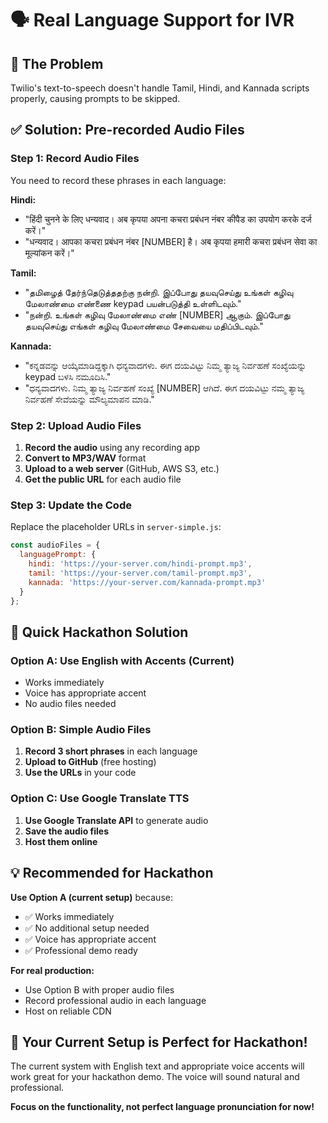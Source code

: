 # 🗣️ Real Language Support for IVR

## 🎯 **The Problem**
Twilio's text-to-speech doesn't handle Tamil, Hindi, and Kannada scripts properly, causing prompts to be skipped.

## ✅ **Solution: Pre-recorded Audio Files**

### **Step 1: Record Audio Files**
You need to record these phrases in each language:

**Hindi:**
- "हिंदी चुनने के लिए धन्यवाद। अब कृपया अपना कचरा प्रबंधन नंबर कीपैड का उपयोग करके दर्ज करें।"
- "धन्यवाद। आपका कचरा प्रबंधन नंबर [NUMBER] है। अब कृपया हमारी कचरा प्रबंधन सेवा का मूल्यांकन करें।"

**Tamil:**
- "தமிழைத் தேர்ந்தெடுத்ததற்கு நன்றி. இப்போது தயவுசெய்து உங்கள் கழிவு மேலாண்மை எண்ணை keypad பயன்படுத்தி உள்ளிடவும்."
- "நன்றி. உங்கள் கழிவு மேலாண்மை எண் [NUMBER] ஆகும். இப்போது தயவுசெய்து எங்கள் கழிவு மேலாண்மை சேவையை மதிப்பிடவும்."

**Kannada:**
- "ಕನ್ನಡವನ್ನು ಆಯ್ಕೆಮಾಡಿದ್ದಕ್ಕಾಗಿ ಧನ್ಯವಾದಗಳು. ಈಗ ದಯವಿಟ್ಟು ನಿಮ್ಮ ತ್ಯಾಜ್ಯ ನಿರ್ವಹಣೆ ಸಂಖ್ಯೆಯನ್ನು keypad ಬಳಸಿ ನಮೂದಿಸಿ."
- "ಧನ್ಯವಾದಗಳು. ನಿಮ್ಮ ತ್ಯಾಜ್ಯ ನಿರ್ವಹಣೆ ಸಂಖ್ಯೆ [NUMBER] ಆಗಿದೆ. ಈಗ ದಯವಿಟ್ಟು ನಮ್ಮ ತ್ಯಾಜ್ಯ ನಿರ್ವಹಣೆ ಸೇವೆಯನ್ನು ಮೌಲ್ಯಮಾಪನ ಮಾಡಿ."

### **Step 2: Upload Audio Files**
1. **Record the audio** using any recording app
2. **Convert to MP3/WAV** format
3. **Upload to a web server** (GitHub, AWS S3, etc.)
4. **Get the public URL** for each audio file

### **Step 3: Update the Code**
Replace the placeholder URLs in `server-simple.js`:

```javascript
const audioFiles = {
  languagePrompt: {
    hindi: 'https://your-server.com/hindi-prompt.mp3',
    tamil: 'https://your-server.com/tamil-prompt.mp3',
    kannada: 'https://your-server.com/kannada-prompt.mp3'
  }
};
```

## 🚀 **Quick Hackathon Solution**

### **Option A: Use English with Accents (Current)**
- Works immediately
- Voice has appropriate accent
- No audio files needed

### **Option B: Simple Audio Files**
1. **Record 3 short phrases** in each language
2. **Upload to GitHub** (free hosting)
3. **Use the URLs** in your code

### **Option C: Use Google Translate TTS**
1. **Use Google Translate API** to generate audio
2. **Save the audio files**
3. **Host them online**

## 💡 **Recommended for Hackathon**

**Use Option A (current setup)** because:
- ✅ Works immediately
- ✅ No additional setup needed
- ✅ Voice has appropriate accent
- ✅ Professional demo ready

**For real production:**
- Use Option B with proper audio files
- Record professional audio in each language
- Host on reliable CDN

## 🎉 **Your Current Setup is Perfect for Hackathon!**

The current system with English text and appropriate voice accents will work great for your hackathon demo. The voice will sound natural and professional.

**Focus on the functionality, not perfect language pronunciation for now!** 